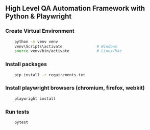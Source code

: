 ## High Level QA Automation Framework with Python & Playwright

### Create Virtual Environment
```bash
    python -m venv venv
    venv\Scripts\activate               # Windows
    source venv/bin/activate            # Linux/Mac
```

### Install packages
```bash
    pip install -r requirements.txt
```

### Install playwright browsers (chromium, firefox, webkit)
```bash
    playwright install
```

### Run tests
```bash
    pytest
```